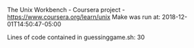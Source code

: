 The Unix Workbench - Coursera project - https://www.coursera.org/learn/unix
Make was run at: 2018-12-01T14:50:47-05:00

Lines of code contained in guessinggame.sh: 30
